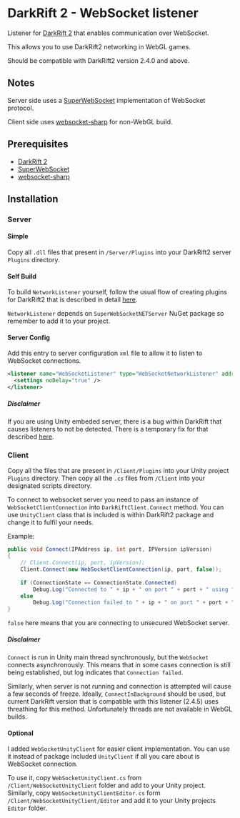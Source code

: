 # DarkRift 2 - WebSocket listener

Listener for [DarkRift 2](https://darkriftnetworking.com/DarkRift2) that enables communication over WebSocket.

This allows you to use DarkRift2 networking in WebGL games.

Should be compatible with DarkRift2 version 2.4.0 and above.

## Notes

Server side uses a [SuperWebSocket](https://archive.codeplex.com/?p=superwebsocket) implementation of WebSocket protocol. 

Client side uses [websocket-sharp](https://github.com/sta/websocket-sharp) for non-WebGL build.

## Prerequisites
- [DarkRift 2](https://darkriftnetworking.com/DarkRift2)
- [SuperWebSocket](https://archive.codeplex.com/?p=superwebsocket)
- [websocket-sharp](https://github.com/sta/websocket-sharp)

## Installation

### Server

#### Simple

Copy all `.dll` files that present in `/Server/Plugins` into your DarkRift2 server `Plugins` directory.

#### Self Build

To build `NetworkListener` yourself, follow the usual flow of creating plugins for DarkRift2 that is described in detail [here](https://darkriftnetworking.com/DarkRift2/Docs/2.4.4/getting_started/3_server_basics.html).

`NetworkListener` depends on `SuperWebSocketNETServer` NuGet package so remember to add it to your project.

#### Server Config

Add this entry to server configuration `xml` file to allow it to listen to WebSocket connections.

```xml
<listener name="WebSocketListener" type="WebSocketNetworkListener" address="0.0.0.0" port="4296">
  <settings noDelay="true" />
</listener>
```

##### Disclaimer #####

If you are using Unity embeded server, there is a bug within DarkRift that causes listeners to not be detected. There is a temporary fix for that described [here](https://github.com/DarkRiftNetworking/DarkRift/issues/58).

### Client ###

Copy all the files that are present in `/Client/Plugins` into your Unity project `Plugins` directory. Then copy all the `.cs` files from `/Client` into your designated scripts directory.

To connect to websocket server you need to pass an instance of `WebSocketClientConnection` into `DarkRiftClient.Connect` method. You can use `UnityClient` class that is included is within DarkRift2 package and change it to fulfil your needs.

Example:

```csharp
public void Connect(IPAddress ip, int port, IPVersion ipVersion)
{
    // Client.Connect(ip, port, ipVersion);
    Client.Connect(new WebSocketClientConnection(ip, port, false));
            
    if (ConnectionState == ConnectionState.Connected)
        Debug.Log("Connected to " + ip + " on port " + port + " using " + ipVersion + ".");
    else
        Debug.Log("Connection failed to " + ip + " on port " + port + " using " + ipVersion + ".");
}
```

`false` here means that you are connecting to unsecured WebSocket server. 

##### Disclaimer #####

`Connect` is run in Unity main thread synchronously, but the `WebSocket` connects asynchronously. This means that in some cases connection is still being established, but log indicates that `Connection failed`.

Similarly, when server is not running and connection is attempted will cause a few seconds of freeze. Ideally, `ConnectInBackground` should be used, but current DarkRift version that is compatible with this listener (2.4.5) uses threathing for this method. Unfortunately threads are not available in WebGL builds.

#### Optional ####

I added `WebSocketUnityClient` for easier client implementation. You can use it instead of package included `UnityClient` if all you care about is WebSocket connection.

To use it, copy `WebSocketUnityClient.cs` from `/Client/WebSocketUnityClient` folder and add to your Unity project. Similarly, copy `WebSocketUnityClientEditor.cs` form `/Client/WebSocketUnityClient/Editor` and add it to your Unity projects `Editor` folder.
